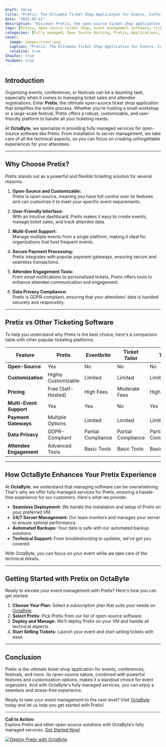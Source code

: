 ```yaml
---
draft: false
title: "Pretix: The Ultimate Ticket Shop Application for Events, Conferences, Festivals, and More"
date: "2025-03-11"
description: "Discover Pretix, the open-source ticket shop application designed for events, conferences, festivals, and more. Learn why Pretix is the go-to solution for seamless ticket sales, event management, and attendee engagement. Fully managed by OctaByte, Pretix ensures hassle-free deployment and technical support for your events."
tags: [Pretix, open-source ticket shop, event management software, ticket sales platform, conference ticketing, festival ticketing, OctaByte, managed open-source services, Pretix vs other ticketing software]
categories: [Fully managed, Open Source Hosting, Pretix, Applications, Crm Erp]
cover:
  image: images/cover.png
  caption: "Pretix: The Ultimate Ticket Shop Application for Events, Conferences, Festivals, and More"
  relative: true
ShowToc: true
TocOpen: true
---
```



## Introduction

Organizing events, conferences, or festivals can be a daunting task, especially when it comes to managing ticket sales and attendee registrations. Enter **Pretix**, the ultimate open-source ticket shop application that simplifies the entire process. Whether you're hosting a small workshop or a large-scale festival, Pretix offers a robust, customizable, and user-friendly platform to handle all your ticketing needs.

At **OctaByte**, we specialize in providing fully managed services for open-source software like Pretix. From installation to server management, we take care of all the technical aspects, so you can focus on creating unforgettable experiences for your attendees.

---

## Why Choose Pretix?

Pretix stands out as a powerful and flexible ticketing solution for several reasons:

1. **Open-Source and Customizable:**  
   Pretix is open-source, meaning you have full control over its features and can customize it to meet your specific event requirements.

2. **User-Friendly Interface:**  
   With an intuitive dashboard, Pretix makes it easy to create events, manage ticket sales, and track attendee data.

3. **Multi-Event Support:**  
   Manage multiple events from a single platform, making it ideal for organizations that host frequent events.

4. **Secure Payment Processing:**  
   Pretix integrates with popular payment gateways, ensuring secure and seamless transactions.

5. **Attendee Engagement Tools:**  
   From email notifications to personalized tickets, Pretix offers tools to enhance attendee communication and engagement.

6. **Data Privacy Compliance:**  
   Pretix is GDPR-compliant, ensuring that your attendees' data is handled securely and responsibly.

---

## Pretix vs Other Ticketing Software

To help you understand why Pretix is the best choice, here's a comparison table with other popular ticketing platforms:

| Feature                  | Pretix                  | Eventbrite              | Ticket Tailor           | Tito                   |
|--------------------------|-------------------------|-------------------------|-------------------------|------------------------|
| **Open-Source**          | Yes                     | No                      | No                      | No                     |
| **Customization**        | Highly Customizable     | Limited                 | Limited                 | Limited                |
| **Pricing**              | Free (Self-Hosted)      | High Fees               | Moderate Fees           | High Fees              |
| **Multi-Event Support**  | Yes                     | Yes                     | No                      | Yes                    |
| **Payment Gateways**     | Multiple Options        | Limited                 | Limited                 | Limited                |
| **Data Privacy**         | GDPR-Compliant          | Partial Compliance      | Partial Compliance      | Partial Compliance     |
| **Attendee Engagement**  | Advanced Tools          | Basic Tools             | Basic Tools             | Basic Tools            |

---

## How OctaByte Enhances Your Pretix Experience

At **OctaByte**, we understand that managing software can be overwhelming. That's why we offer fully managed services for Pretix, ensuring a hassle-free experience for our customers. Here's what we provide:

- **Seamless Deployment:** We handle the installation and setup of Pretix on your preferred VM.
- **24/7 Server Management:** Our team monitors and manages your server to ensure optimal performance.
- **Automated Backups:** Your data is safe with our automated backup solutions.
- **Technical Support:** From troubleshooting to updates, we’ve got you covered.

With OctaByte, you can focus on your event while we take care of the technical details.

---

## Getting Started with Pretix on OctaByte

Ready to elevate your event management with Pretix? Here's how you can get started:

1. **Choose Your Plan:** Select a subscription plan that suits your needs on [OctaByte](https://octabyte.io).
2. **Select Pretix:** Pick Pretix from our list of open-source software.
3. **Deploy and Manage:** We’ll deploy Pretix on your VM and handle all technical aspects.
4. **Start Selling Tickets:** Launch your event and start selling tickets with ease.

---

## Conclusion

Pretix is the ultimate ticket shop application for events, conferences, festivals, and more. Its open-source nature, combined with powerful features and customization options, makes it a standout choice for event organizers. And with OctaByte's fully managed services, you can enjoy a seamless and stress-free experience.

Ready to take your event management to the next level? Visit [OctaByte](https://octabyte.io) today and let us help you get started with Pretix!

---

**Call to Action:**  
Explore Pretix and other open-source solutions with OctaByte’s fully managed services. [Get Started Now!](https://octabyte.io)

[![Deploy Pretix with OctaByte](/images/deploy-on-octabyte.png)](https://octabyte.io/fully-managed-open-source-services/applications/crm-erp/pretix)